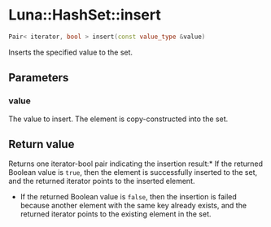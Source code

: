 # Luna::HashSet::insert

```c++
Pair< iterator, bool > insert(const value_type &value)
```

Inserts the specified value to the set. 



## Parameters
### value
The value to insert. The element is copy-constructed into the set. 

## Return value
Returns one iterator-bool pair indicating the insertion result:* If the returned Boolean value is `true`, then the element is successfully inserted to the set, and the returned iterator points to the inserted element.

* If the returned Boolean value is `false`, then the insertion is failed because another element with the same key already exists, and the returned iterator points to the existing element in the set. 

